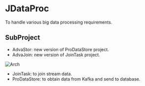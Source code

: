 # JDataProc

To handle various big data processing requirements.

## SubProject

- AdvaStor: new version of ProDataStore project.
- AdvaJoin: new version of JoinTask project.

![Arch](https://github.com/aa1608450902/JDataProc/blob/github.com/aa1608450902/JDataProc.git/arch.PNG)

- JoinTask: to join stream data.
- ProDataStore: to obtain data from Kafka and send to database.
